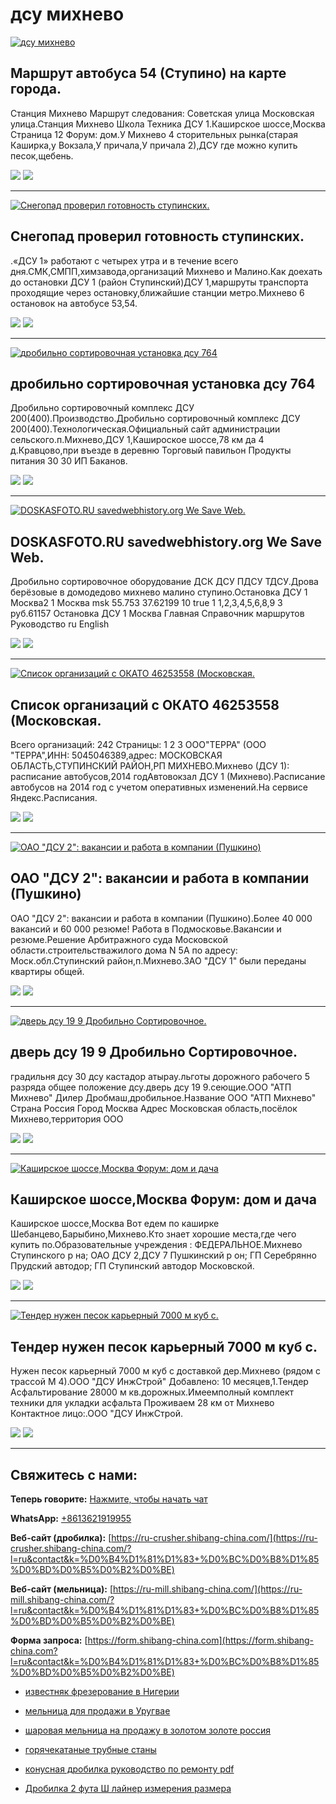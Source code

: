 # дсу михнево

<a href="https://swt.shibang-china.com/?l=ru&img&k=%D0%B4%D1%81%D1%83+%D0%BC%D0%B8%D1%85%D0%BD%D0%B5%D0%B2%D0%BE" target="_blank">![дсу михнево](http://static.shibang-china.com/all-800x300/200.jpg)</a>

## Маршрут автобуса 54 (Ступино) на карте города.
Станция Михнево Маршрут следования: Советская улица Московская улица.Станция Михнево Школа Техника ДСУ 1.Каширское шоссе,Москва Страница 12 Форум: дом.У Михнево 4 сторительных рынка(старая Каширка,у Вокзала,У причала,У причала 2),ДСУ где можно купить песок,щебень.


<a href="https://whatsapp.shibangsoft.com/WhatsApp.php" target="_blank" title="WhatsApp">![](http://static.shibang-china.com/icon/whatsapp.png)</a> <a href="https://swt.shibang-china.com/?l=ru&icon&k=%D0%B4%D1%81%D1%83+%D0%BC%D0%B8%D1%85%D0%BD%D0%B5%D0%B2%D0%BE" target="_blank">![](http://static.shibang-china.com/icon/chat-ru.png)</a>

---

<a href="https://swt.shibang-china.com/?l=ru&img&k=%D0%B4%D1%81%D1%83+%D0%BC%D0%B8%D1%85%D0%BD%D0%B5%D0%B2%D0%BE" target="_blank">![Снегопад проверил готовность ступинских.](http://static.shibang-china.com/all-800x300/557.jpg)</a>

## Снегопад проверил готовность ступинских.
.&#171;ДСУ 1&#187; работают с четырех утра и в течение всего дня.СМК,СМПП,химзавода,организаций Михнево и Малино.Как доехать до остановки ДСУ 1 (район Ступинский)ДСУ 1,маршруты транспорта проходящие через остановку,ближайшие станции метро.Михнево 6 остановок на автобусе 53,54.


<a href="https://whatsapp.shibangsoft.com/WhatsApp.php" target="_blank" title="WhatsApp">![](http://static.shibang-china.com/icon/whatsapp.png)</a> <a href="https://swt.shibang-china.com/?l=ru&icon&k=%D0%B4%D1%81%D1%83+%D0%BC%D0%B8%D1%85%D0%BD%D0%B5%D0%B2%D0%BE" target="_blank">![](http://static.shibang-china.com/icon/chat-ru.png)</a>

---

<a href="https://swt.shibang-china.com/?l=ru&img&k=%D0%B4%D1%81%D1%83+%D0%BC%D0%B8%D1%85%D0%BD%D0%B5%D0%B2%D0%BE" target="_blank">![дробильно сортировочная установка дсу 764](http://static.shibang-china.com/all-800x300/1103.jpg)</a>

## дробильно сортировочная установка дсу 764
Дробильно сортировочный комплекс ДСУ 200(400).Производство.Дробильно сортировочный комплекс ДСУ 200(400).Технологическая.Официальный сайт администрации сельского.п.Михнево,ДСУ 1,Кашироское шоссе,78 км да 4 д.Кравцово,при въезде в деревню Торговый павильон Продукты питания 30 30 ИП Баканов.


<a href="https://whatsapp.shibangsoft.com/WhatsApp.php" target="_blank" title="WhatsApp">![](http://static.shibang-china.com/icon/whatsapp.png)</a> <a href="https://swt.shibang-china.com/?l=ru&icon&k=%D0%B4%D1%81%D1%83+%D0%BC%D0%B8%D1%85%D0%BD%D0%B5%D0%B2%D0%BE" target="_blank">![](http://static.shibang-china.com/icon/chat-ru.png)</a>

---

<a href="https://swt.shibang-china.com/?l=ru&img&k=%D0%B4%D1%81%D1%83+%D0%BC%D0%B8%D1%85%D0%BD%D0%B5%D0%B2%D0%BE" target="_blank">![DOSKASFOTO.RU savedwebhistory.org We Save Web.](http://static.shibang-china.com/all-800x300/1471.jpg)</a>

## DOSKASFOTO.RU savedwebhistory.org We Save Web.
Дробильно сортировочное оборудование ДСК ДСУ ПДСУ ТДСУ.Дрова берёзовые в домодедово михнево малино ступино.Остановка ДСУ 1 Москва2 1 Москва msk 55.753 37.62199 10 true 1 1,2,3,4,5,6,8,9 3 руб.61157 Остановка ДСУ 1 Москва Главная Справочник маршрутов Руководство ru English


<a href="https://whatsapp.shibangsoft.com/WhatsApp.php" target="_blank" title="WhatsApp">![](http://static.shibang-china.com/icon/whatsapp.png)</a> <a href="https://swt.shibang-china.com/?l=ru&icon&k=%D0%B4%D1%81%D1%83+%D0%BC%D0%B8%D1%85%D0%BD%D0%B5%D0%B2%D0%BE" target="_blank">![](http://static.shibang-china.com/icon/chat-ru.png)</a>

---

<a href="https://swt.shibang-china.com/?l=ru&img&k=%D0%B4%D1%81%D1%83+%D0%BC%D0%B8%D1%85%D0%BD%D0%B5%D0%B2%D0%BE" target="_blank">![Список организаций с ОКАТО 46253558 (Московская.](http://static.shibang-china.com/all-800x300/515.jpg)</a>

## Список организаций с ОКАТО 46253558 (Московская.
Всего организаций: 242 Страницы: 1 2 3 ООО&quot;ТЕРРА&quot; (ООО &quot;ТЕРРА&quot;,ИНН: 5045046389,адрес: МОСКОВСКАЯ ОБЛАСТЬ,СТУПИНСКИЙ РАЙОН,РП МИХНЕВО.Михнево (ДСУ 1): расписание автобусов,2014 годАвтовокзал ДСУ 1 (Михнево).Расписание автобусов на 2014 год с учетом оперативных изменений.На сервисе Яндекс.Расписания.


<a href="https://whatsapp.shibangsoft.com/WhatsApp.php" target="_blank" title="WhatsApp">![](http://static.shibang-china.com/icon/whatsapp.png)</a> <a href="https://swt.shibang-china.com/?l=ru&icon&k=%D0%B4%D1%81%D1%83+%D0%BC%D0%B8%D1%85%D0%BD%D0%B5%D0%B2%D0%BE" target="_blank">![](http://static.shibang-china.com/icon/chat-ru.png)</a>

---

<a href="https://swt.shibang-china.com/?l=ru&img&k=%D0%B4%D1%81%D1%83+%D0%BC%D0%B8%D1%85%D0%BD%D0%B5%D0%B2%D0%BE" target="_blank">![ОАО &quot;ДСУ 2&quot;: вакансии и работа в компании (Пушкино)](http://static.shibang-china.com/all-800x300/1131.jpg)</a>

## ОАО &quot;ДСУ 2&quot;: вакансии и работа в компании (Пушкино)
ОАО &quot;ДСУ 2&quot;: вакансии и работа в компании (Пушкино).Более 40 000 вакансий и 60 000 резюме! Работа в Подмосковье.Вакансии и резюме.Решение Арбитражного суда Московской области.строительстважилого дома N 5А по адресу: Моск.обл.Ступинский район,п.Михнево.ЗАО &quot;ДСУ 1&quot; были переданы квартиры общей.


<a href="https://whatsapp.shibangsoft.com/WhatsApp.php" target="_blank" title="WhatsApp">![](http://static.shibang-china.com/icon/whatsapp.png)</a> <a href="https://swt.shibang-china.com/?l=ru&icon&k=%D0%B4%D1%81%D1%83+%D0%BC%D0%B8%D1%85%D0%BD%D0%B5%D0%B2%D0%BE" target="_blank">![](http://static.shibang-china.com/icon/chat-ru.png)</a>

---

<a href="https://swt.shibang-china.com/?l=ru&img&k=%D0%B4%D1%81%D1%83+%D0%BC%D0%B8%D1%85%D0%BD%D0%B5%D0%B2%D0%BE" target="_blank">![дверь дсу 19 9 Дробильно Сортировочное.](http://static.shibang-china.com/all-800x300/1288.jpg)</a>

## дверь дсу 19 9 Дробильно Сортировочное.
градильня дсу 30 дсу кастадор атырау.льготы дорожного рабочего 5 разряда общее положение дсу.дверь дсу 19 9.сеющие.ООО &quot;АТП Михнево&quot; Дилер Дробмаш,дробильное.Название ООО &quot;АТП Михнево&quot; Страна Россия Город Москва Адрес Московская область,посёлок Михнево,территория ООО


<a href="https://whatsapp.shibangsoft.com/WhatsApp.php" target="_blank" title="WhatsApp">![](http://static.shibang-china.com/icon/whatsapp.png)</a> <a href="https://swt.shibang-china.com/?l=ru&icon&k=%D0%B4%D1%81%D1%83+%D0%BC%D0%B8%D1%85%D0%BD%D0%B5%D0%B2%D0%BE" target="_blank">![](http://static.shibang-china.com/icon/chat-ru.png)</a>

---

<a href="https://swt.shibang-china.com/?l=ru&img&k=%D0%B4%D1%81%D1%83+%D0%BC%D0%B8%D1%85%D0%BD%D0%B5%D0%B2%D0%BE" target="_blank">![Каширское шоссе,Москва Форум: дом и дача](http://static.shibang-china.com/all-800x300/1321.jpg)</a>

## Каширское шоссе,Москва Форум: дом и дача
Каширское шоссе,Москва Вот едем по каширке Шебанцево,Барыбино,Михнево.Кто знает хорошие места,где чего купить по.Образовательные учреждения : ФЕДЕРАЛЬНОЕ.Михнево Ступинского р на; ОАО ДСУ 2,ДСУ 7 Пушкинский р он; ГП Серебрянно Прудский автодор; ГП Ступинский автодор Московской.


<a href="https://whatsapp.shibangsoft.com/WhatsApp.php" target="_blank" title="WhatsApp">![](http://static.shibang-china.com/icon/whatsapp.png)</a> <a href="https://swt.shibang-china.com/?l=ru&icon&k=%D0%B4%D1%81%D1%83+%D0%BC%D0%B8%D1%85%D0%BD%D0%B5%D0%B2%D0%BE" target="_blank">![](http://static.shibang-china.com/icon/chat-ru.png)</a>

---

<a href="https://swt.shibang-china.com/?l=ru&img&k=%D0%B4%D1%81%D1%83+%D0%BC%D0%B8%D1%85%D0%BD%D0%B5%D0%B2%D0%BE" target="_blank">![Тендер нужен песок карьерный 7000 м куб с.](http://static.shibang-china.com/all-800x300/981.jpg)</a>

## Тендер нужен песок карьерный 7000 м куб с.
Нужен песок карьерный 7000 м куб с доставкой дер.Михнево (рядом с трассой М 4).ООО &quot;ДСУ ИнжСтрой&quot; Добавлено: 10 месяцев,1.Тендер Асфальтирование 28000 м кв.дорожных.Имеемполный комплект техники для укладки асфальта Проживаем 28 км от Михнево Контактное лицо:.ООО &quot;ДСУ ИнжСтрой.


<a href="https://whatsapp.shibangsoft.com/WhatsApp.php" target="_blank" title="WhatsApp">![](http://static.shibang-china.com/icon/whatsapp.png)</a> <a href="https://swt.shibang-china.com/?l=ru&icon&k=%D0%B4%D1%81%D1%83+%D0%BC%D0%B8%D1%85%D0%BD%D0%B5%D0%B2%D0%BE" target="_blank">![](http://static.shibang-china.com/icon/chat-ru.png)</a>

---
## Свяжитесь с нами:

**Теперь говорите:** [Нажмите, чтобы начать чат](https://swt.shibang-china.com?l=ru&contact&k=%D0%B4%D1%81%D1%83+%D0%BC%D0%B8%D1%85%D0%BD%D0%B5%D0%B2%D0%BE)

**WhatsApp:**  [+8613621919955](https://whatsapp.shibangsoft.com/WhatsApp.php)

**Веб-сайт (дробилка):** [https://ru-crusher.shibang-china.com/](https://ru-crusher.shibang-china.com/?l=ru&contact&k=%D0%B4%D1%81%D1%83+%D0%BC%D0%B8%D1%85%D0%BD%D0%B5%D0%B2%D0%BE)

**Веб-сайт (мельница):** [https://ru-mill.shibang-china.com/](https://ru-mill.shibang-china.com/?l=ru&contact&k=%D0%B4%D1%81%D1%83+%D0%BC%D0%B8%D1%85%D0%BD%D0%B5%D0%B2%D0%BE)

**Форма запроса:** [https://form.shibang-china.com](https://form.shibang-china.com?l=ru&contact&k=%D0%B4%D1%81%D1%83+%D0%BC%D0%B8%D1%85%D0%BD%D0%B5%D0%B2%D0%BE)

* [известняк фрезерование в Нигерии](../113/%D0%B8%D0%B7%D0%B2%D0%B5%D1%81%D1%82%D0%BD%D1%8F%D0%BA%20%D1%84%D1%80%D0%B5%D0%B7%D0%B5%D1%80%D0%BE%D0%B2%D0%B0%D0%BD%D0%B8%D0%B5%20%D0%B2%20%D0%9D%D0%B8%D0%B3%D0%B5%D1%80%D0%B8%D0%B8.md)

* [мельница для продажи в Уругвае](../117/%D0%BC%D0%B5%D0%BB%D1%8C%D0%BD%D0%B8%D1%86%D0%B0%20%D0%B4%D0%BB%D1%8F%20%D0%BF%D1%80%D0%BE%D0%B4%D0%B0%D0%B6%D0%B8%20%D0%B2%20%D0%A3%D1%80%D1%83%D0%B3%D0%B2%D0%B0%D0%B5.md)

* [шаровая мельница на продажу в золотом золоте россия](../119/%D1%88%D0%B0%D1%80%D0%BE%D0%B2%D0%B0%D1%8F%20%D0%BC%D0%B5%D0%BB%D1%8C%D0%BD%D0%B8%D1%86%D0%B0%20%D0%BD%D0%B0%20%D0%BF%D1%80%D0%BE%D0%B4%D0%B0%D0%B6%D1%83%20%D0%B2%20%D0%B7%D0%BE%D0%BB%D0%BE%D1%82%D0%BE%D0%BC%20%D0%B7%D0%BE%D0%BB%D0%BE%D1%82%D0%B5%20%D1%80%D0%BE%D1%81%D1%81%D0%B8%D1%8F.md)

* [горячекатаные трубные станы](../117/%D0%B3%D0%BE%D1%80%D1%8F%D1%87%D0%B5%D0%BA%D0%B0%D1%82%D0%B0%D0%BD%D1%8B%D0%B5%20%D1%82%D1%80%D1%83%D0%B1%D0%BD%D1%8B%D0%B5%20%D1%81%D1%82%D0%B0%D0%BD%D1%8B.md)

* [конусная дробилка руководство по ремонту pdf](../114/%D0%BA%D0%BE%D0%BD%D1%83%D1%81%D0%BD%D0%B0%D1%8F%20%D0%B4%D1%80%D0%BE%D0%B1%D0%B8%D0%BB%D0%BA%D0%B0%20%D1%80%D1%83%D0%BA%D0%BE%D0%B2%D0%BE%D0%B4%D1%81%D1%82%D0%B2%D0%BE%20%D0%BF%D0%BE%20%D1%80%D0%B5%D0%BC%D0%BE%D0%BD%D1%82%D1%83%20pdf.md)

* [Дробилка 2 фута Ш лайнер измерения размера](../115/%D0%94%D1%80%D0%BE%D0%B1%D0%B8%D0%BB%D0%BA%D0%B0%202%20%D1%84%D1%83%D1%82%D0%B0%20%D0%A8%20%D0%BB%D0%B0%D0%B9%D0%BD%D0%B5%D1%80%20%D0%B8%D0%B7%D0%BC%D0%B5%D1%80%D0%B5%D0%BD%D0%B8%D1%8F%20%D1%80%D0%B0%D0%B7%D0%BC%D0%B5%D1%80%D0%B0.md)